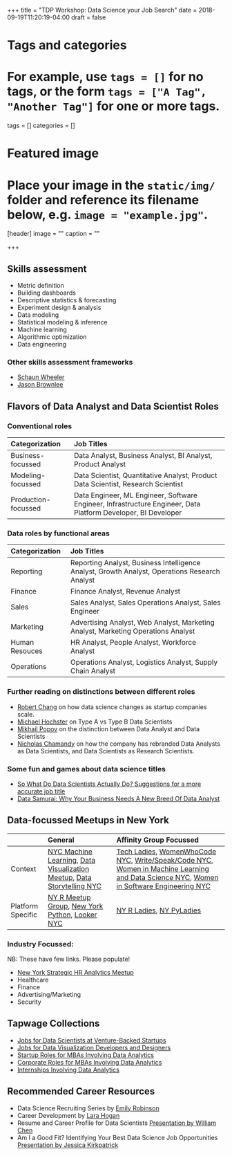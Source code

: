 +++
title = "TDP Workshop: Data Science your Job Search"
date = 2018-09-19T11:20:19-04:00
draft = false

# Tags and categories
# For example, use `tags = []` for no tags, or the form `tags = ["A Tag", "Another Tag"]` for one or more tags.
tags = []
categories = []

# Featured image
# Place your image in the `static/img/` folder and reference its filename below, e.g. `image = "example.jpg"`.
[header]
image = ""
caption = ""

+++

## Skills assessment
- Metric definition
- Building dashboards
- Descriptive statistics & forecasting
- Experiment design & analysis
- Data modeling
- Statistical modeling & inference
- Machine learning
- Algorithmic optimization
- Data engineering

### Other skills assessment frameworks
- [Schaun Wheeler](https://towardsdatascience.com/a-framework-for-evaluating-data-scientist-competency-89b5f275a6bf)
- [Jason Brownlee](https://machinelearningmastery.com/data-science-skills-simple-method-can-use-evaluate-use-results-build-amazing-data-science-teams/)

## Flavors of Data Analyst and Data Scientist Roles
### Conventional roles

| Categorization | Job Titles |
|:------------ |:------------ |
| Business-focussed  | Data Analyst, Business Analyst, BI Analyst, Product Analyst  |
| Modeling-focussed  | Data Scientist, Quantitative Analyst, Product Data Scientist, Research Scientist |
| Production-focussed | Data Engineer, ML Engineer, Software Engineer, Infrastructure Engineer, Data Platform Developer, BI Developer |

### Data roles by functional areas
| Categorization | Job Titles |
|:------------ |:------------ |
| Reporting  | Reporting Analyst, Business Intelligence Analyst, Growth Analyst, Operations Research Analyst  |
| Finance  | Finance Analyst, Revenue Analyst |
| Sales | Sales Analyst, Sales Operations Analyst, Sales Engineer |
| Marketing | Advertising Analyst, Web Analyst, Marketing Analyst, Marketing Operations Analyst |
| Human Resouces | HR Analyst, People Analyst, Workforce Analyst | 
| Operations | Operations Analyst, Logistics Analyst, Supply Chain Analyst |

### Further reading on distinctions between different roles
- [Robert Chang](https://medium.com/@rchang/my-two-year-journey-as-a-data-scientist-at-twitter-f0c13298aee6) on how data science changes as startup companies scale.
- [Michael Hochster](https://www.quora.com/What-is-data-science/answer/Michael-Hochster) on Type A vs Type B Data Scientists
- [Mikhail Popov](https://mpopov.com/blog/2018/5/24/data-analyst-vs-data-scientist-industry-perspectives) on the distinction between Data Analyst and Data Scientists
- [Nicholas Chamandy](https://eng.lyft.com/whats-in-a-name-ce42f419d16c) on how the company has rebranded Data Analysts as Data Scientists, and Data Scientists as Research Scientists.

### Some fun and games about data science titles
- [So What Do Data Scientists Actually Do? Suggestions for a more accurate job title](https://thebolditalic.com/so-what-do-data-scientists-actually-do-33134ba4a31d)
- [Data Samurai: Why Your Business Needs A New Breed Of Data Analyst](https://www.forbes.com/sites/brentdykes/2018/04/26/data-samurai-why-your-business-needs-a-new-breed-of-data-analyst/#52e42a4d4612)

## Data-focussed Meetups in New York

|  | General | Affinity Group Focussed |
|:------------ |:------------ |:------------ |
| Context | [NYC Machine Learning](https://www.meetup.com/NYC-Machine-Learning/), [Data Visualization Meetup](https://www.meetup.com/DataVisualization/), [Data Storytelling NYC](https://www.meetup.com/Data-Storytelling-NYC/) | [Tech Ladies](https://www.hiretechladies.com/join/?kid=HNTNG), [WomenWhoCode NYC](https://www.womenwhocode.com), [Write/Speak/Code NYC](https://www.meetup.com/Write-Speak-Code-NYC/), [Women in Machine Learning and Data Science NYC](https://www.meetup.com/NYC-Women-in-Machine-Learning-Data-Science/), [Women in Software Engineering NYC](https://www.meetup.com/Women-in-Software-Engineering-NYC/) |
| Platform Specific | [NY R Meetup Group](https://www.meetup.com/nyhackr/), [New York Python](https://www.meetup.com/nycpython/), [Looker NYC](https://www.meetup.com/meetup-group-XwKEpidf/) | [NY R Ladies](https://www.meetup.com/rladies-newyork/), [NY PyLadies](https://www.meetup.com/NYC-PyLadies/) | 

### Industry Focussed:
NB: These have few links. Please populate! 
- [New York Strategic HR Analytics Meetup](https://www.meetup.com/HRAnalyticsPros/)
- Healthcare
- Finance
- Advertising/Marketing
- Security

## Tapwage Collections
- [Jobs for Data Scientists at Venture-Backed Startups](https://tapwage.com/channel/data-science-superstar)
- [Jobs for Data Visualization Developers and Designers](https://tapwage.com/channel/painting-pictures-with-data)
- [Startup Roles for MBAs Involving Data Analytics](https://tapwage.com/channel/data-driven-mbas-at-startups)
- [Corporate Roles for MBAs Involving Data Analytics](https://tapwage.com/channel/data-driven-mbas-at-big-corporates)
- [Internships Involving Data Analytics](https://tapwage.com/channel/data-driven-internships)

## Recommended Career Resources
- Data Science Recruiting Series by [Emily Robinson](http://hookedondata.org/)
- Career Development by [Lara Hogan](https://larahogan.me/blog/)
- Resume and Career Profile for Data Scientists [Presentation by William Chen](https://www.youtube.com/watch?v=xrhPjE7wHas&list=PLqFaTIg4myu-dNobDHQZPrD2wH27PthCG)
- Am I a Good Fit? Identifying Your Best Data Science Job Opportunities [Presentation by Jessica Kirkpatrick](https://www.youtube.com/watch?v=0W0Zrc-m5r8&list=PLqFaTIg4myu-dNobDHQZPrD2wH27PthCG&index=2)

